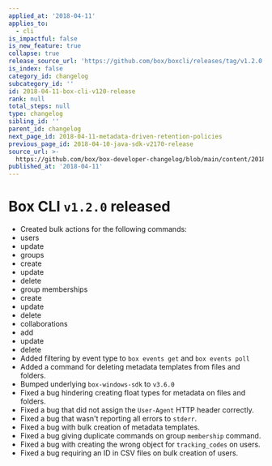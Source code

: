 ```yaml
---
applied_at: '2018-04-11'
applies_to:
  - cli
is_impactful: false
is_new_feature: true
collapse: true
release_source_url: 'https://github.com/box/boxcli/releases/tag/v1.2.0'
is_index: false
category_id: changelog
subcategory_id: ''
id: 2018-04-11-box-cli-v120-release
rank: null
total_steps: null
type: changelog
sibling_id: ''
parent_id: changelog
next_page_id: 2018-04-11-metadata-driven-retention-policies
previous_page_id: 2018-04-10-java-sdk-v2170-release
source_url: >-
  https://github.com/box/box-developer-changelog/blob/main/content/2018/04-11-box-cli-v120-release.md
published_at: '2018-04-11'
---
```

# Box CLI `v1.2.0` released

* Created bulk actions for the following commands:
* users
* update
* groups
* create
* update
* delete
* group memberships
* create
* update
* delete
* collaborations
* add
* update
* delete
* Added filtering by event type to `box events get` and `box events poll`
* Added a command for deleting metadata templates from files and folders.
* Bumped underlying `box-windows-sdk` to `v3.6.0`
* Fixed a bug hindering creating float types for metadata on files and folders.
* Fixed a bug that did not assign the `User-Agent` HTTP header correctly.
* Fixed a bug that wasn't reporting all errors to `stderr`.
* Fixed a bug with bulk creation of metadata templates.
* Fixed a bug giving duplicate commands on group `membership` command.
* Fixed a bug with creating the wrong object for `tracking_codes` on users.
* Fixed a bug requiring an ID in CSV files on bulk creation of users.
